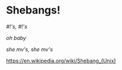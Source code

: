 # Shebangs!

_#!'s, #!'s_

_oh baby_

_she mv's, she mv's_

https://en.wikipedia.org/wiki/Shebang_(Unix)
